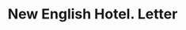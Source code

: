 ---
doi: 10.7916/D8669R7M
date_other: '1910'
date_other_textual: 1910-1919
form: correspondence
genre:
- Letters (correspondence)
name:
- New English Hotel
object_in_context_url: https://biggert.cul.columbia.edu/items/view/ave_biggert_00290
subject_hierarchical_geographic:
- Indianapolis, Indiana, United States
subject_name:
- New English Hotel
title: New English Hotel. Letter
sort_title: New English Hotel. Letter
call_number: ave_biggert_00290
coordinates:
- 39.791,-86.148
pid: ave_biggert_00290
identifiers: ave_biggert_00290
canvas_id: ldpd:395564
permalink: "/items/ave_biggert_00290/"
layout: iiif-image-page
---